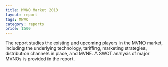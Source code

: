 ```yaml
---
title: MVNO Market 2013 
layout: report
tags: MNVO
category: reports
price: 1500
---
```


The report studies the existing and upcoming players in the MVNO market, including the underlying technology, tariffing,  marketing strategies, distribution channels in place, and MVNE. A SWOT analysis of major MVNOs is provided in the report.
